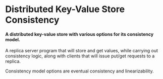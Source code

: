 # Distributed Key-Value Store Consistency
#### A distributed key-value store with various options for its consistency model.

A replica server program that will store and get values, while carrying out consistency logic, along with clients that will issue put/get requests to a replica.

Consistency model options are eventual consistency and linearizability.
